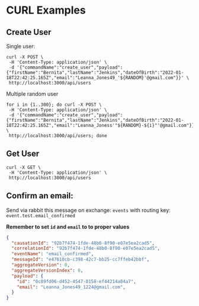 # CURL Examples

## Create User

Single user:

```shell
curl -X POST \
 -H 'Content-Type: application/json' \
 -d '{"commandName":"create_user","payload":{"firstName":"Bernita","lastName":"Jenkins","dateOfBirth":"2022-01-18T22:42:25.165Z","email":"Leanna_Jones49_'${RANDOM}'@gmail.com"}}' \
 http://localhost:3000/api/users
```

Multiple random user

```shell
for i in {1..300}; do curl -X POST \
 -H 'Content-Type: application/json' \
 -d '{"commandName":"create_user","payload":{"firstName":"Bernita","lastName":"Jenkins","dateOfBirth":"2022-01-18T22:42:25.165Z","email":"Leanna_Joness'"${RANDOM}-${i}"'@gmail.com"}}' \
 http://localhost:3000/api/users; done
```

## Get User

```shell
curl -X GET \
 -H 'Content-Type: application/json' \
 http://localhost:3000/api/users
```

## Confirm an email:

Send via rabbit this message on exchange: `events` with routing key: `event.test.email_confirmed`

**Remember to set `id` and `email` to to proper values**

```JSON
{
  "causationId": "92b7f474-1fde-48b0-8f90-e07e5ea2cad5",
  "correlationId": "92b7f474-1fde-48b0-8f90-e07e5ea2cad5",
  "eventName": "email_confirmed",
  "messageId": "e47610cb-c398-42c7-bb25-cc7ffeb42bbf",
  "aggregateVersion": 0,
  "aggregateVersionIndex": 0,
  "payload": {
    "id": "0c89fd06-d452-4547-8158-ef44214a84a7",
    "email": "Leanna_Jones49_1224@gmail.com",
  }
}
```
